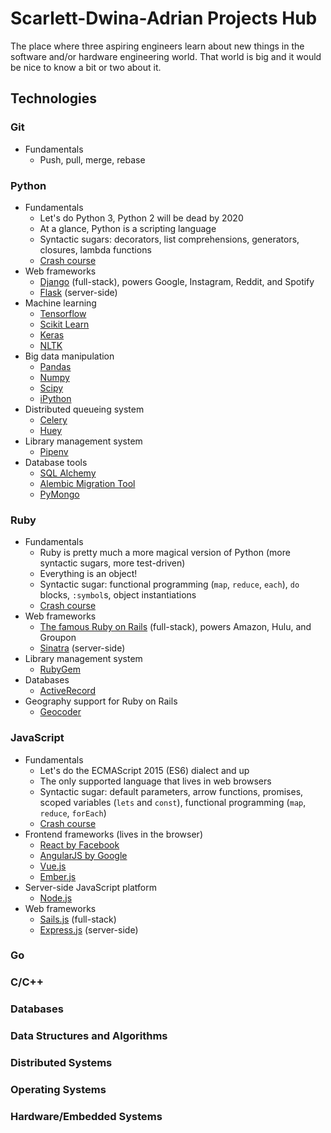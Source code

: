 # Scarlett-Dwina-Adrian Projects Hub

The place where three aspiring engineers learn about new things in the software and/or hardware engineering world. That world is big and it would be nice to know a bit or two about it.

## Technologies

### Git
- Fundamentals
    - Push, pull, merge, rebase

### Python

- Fundamentals
    - Let's do Python 3, Python 2 will be dead by 2020
    - At a glance, Python is a scripting language
    - Syntactic sugars: decorators, list comprehensions, generators, closures, lambda functions
    - [Crash course](https://www.learnpython.org/)
- Web frameworks
    - [Django](https://www.djangoproject.com/) (full-stack), powers Google, Instagram, Reddit, and Spotify
    - [Flask](http://flask.pocoo.org/) (server-side)
- Machine learning
    - [Tensorflow](https://www.tensorflow.org/)
    - [Scikit Learn](http://scikit-learn.org/stable/index.html)
    - [Keras](https://keras.io/)
    - [NLTK](https://www.nltk.org/)
- Big data manipulation
    - [Pandas](https://pandas.pydata.org/)
    - [Numpy](http://www.numpy.org/)
    - [Scipy](https://www.scipy.org/)
    - [iPython](http://ipython.org/)
- Distributed queueing system
    - [Celery](http://www.celeryproject.org/)
    - [Huey](https://github.com/coleifer/huey)
- Library management system
    - [Pipenv](https://docs.pipenv.org/)
- Database tools
    - [SQL Alchemy](https://www.sqlalchemy.org/)
    - [Alembic Migration Tool](http://alembic.zzzcomputing.com/en/latest/)
    - [PyMongo](https://api.mongodb.com/python/current/)

### Ruby

- Fundamentals
    - Ruby is pretty much a more magical version of Python (more syntactic sugars, more test-driven)
    - Everything is an object!
    - Syntactic sugar: functional programming (`map`, `reduce`, `each`), `do` blocks, `:symbol`s, object instantiations
    - [Crash course](https://www.ruby-lang.org/en/documentation/quickstart/)
- Web frameworks
    - [The famous Ruby on Rails](https://rubyonrails.org/) (full-stack), powers Amazon, Hulu, and Groupon
    - [Sinatra](http://sinatrarb.com/) (server-side)
- Library management system
    - [RubyGem](https://rubygems.org/)
- Databases
    - [ActiveRecord](http://guides.rubyonrails.org/active_record_basics.html)
- Geography support for Ruby on Rails
    - [Geocoder](https://github.com/alexreisner/geocoder)


### JavaScript

- Fundamentals
    - Let's do the ECMAScript 2015 (ES6) dialect and up
    - The only supported language that lives in web browsers
    - Syntactic sugar: default parameters, arrow functions, promises, scoped variables (`lets` and `const`), functional programming (`map`, `reduce`, `forEach`)
    - [Crash course](https://javascript.info/)
- Frontend frameworks (lives in the browser)
    - [React by Facebook](https://reactjs.org/)
    - [AngularJS by Google](https://angularjs.org/)
    - [Vue.js](https://vuejs.org/)
    - [Ember.js](https://www.emberjs.com/)
- Server-side JavaScript platform
    - [Node.js](https://nodejs.org/en/)
- Web frameworks
    - [Sails.js](https://sailsjs.com/) (full-stack)
    - [Express.js](http://expressjs.com/) (server-side)

### Go

### C/C++

### Databases

### Data Structures and Algorithms

### Distributed Systems

### Operating Systems

### Hardware/Embedded Systems